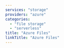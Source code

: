 ```yaml
---
services: "storage"
providers: "azure"
categories: 
  - "file storage"
  - "serverless"
title: "Azure Files"
linkTitle: "Azure Files"
---
```

